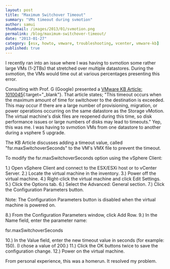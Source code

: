 ```yaml
---
layout: post
title: "Maximum Switchover Timeout"
summary: "VMs timeout during svmotion"
author: samui
thumbnail: /images/2013/01/svmotion.png 
permalink: /blog/maximum-switchover-timeout/
date: "2013-01-27"
category: [esx, howto, vmware, troubleshooting, vcenter, vmware-kb]
published: true
---
```


I recently ran into an issue where I was having to svmotion some rather large VMs (1-2TBs) that stretched over multiple datastores. During the svmotion, the VMs would time out at various percentages presenting this error. 

Consulting with Prof. G (Google) presented a [VMware KB Article: 1010045](http://kb.vmware.com/selfservice/microsites/search.do?language=en_US&cmd=displayKC&externalId=1010045){:target="_blank"}. That article states; "This timeout occurs when the maximum amount of time for switchover to the destination is exceeded. This may occur if there are a large number of provisioning, migration, or power operations occurring on the same datastore as the Storage vMotion. The virtual machine's disk files are reopened during this time, so disk performance issues or large numbers of disks may lead to timeouts." Yep, this was me. I was having to svmotion VMs from one datastore to another during a vsphere 5 upgrade.

The KB Article discusses adding a timeout value, called "fsr.maxSwitchoverSeconds" to the VM's VMX file to prevent the timeout.

To modify the fsr.maxSwitchoverSeconds option using the vSphere Client:

1.) Open vSphere Client and connect to the ESX/ESXi host or to vCenter Server. 
2.) Locate the virtual machine in the inventory. 
3.) Power off the virtual machine. 
4.) Right-click the virtual machine and click Edit Settings. 
5.) Click the Options tab. 
6.) Select the Advanced: General section. 
7.) Click the Configuration Parameters button.

Note: The Configuration Parameters button is disabled when the virtual machine is powered on.

8.) From the Configuration Parameters window, click Add Row. 
9.) In the Name field, enter the parameter name:

fsr.maxSwitchoverSeconds

10.) In the Value field, enter the new timeout value in seconds (for example: 150). (I chose a value of 200.) 
11.) Click the OK buttons twice to save the configuration change. 
12.) Power on the virtual machine.

From personal experience, this was a homerun. It resolved my problem.
